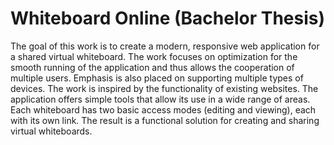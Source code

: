 # Whiteboard Online (Bachelor Thesis)
The goal of this work is to create a modern, responsive web application for a shared virtual whiteboard. The work focuses on optimization for the smooth running of the application and thus allows the cooperation of multiple users. Emphasis is also placed on supporting multiple types of devices. The work is inspired by the functionality of existing websites. The application offers simple tools that allow its use in a wide range of areas. Each whiteboard has two basic access modes (editing and viewing), each with its own link. The result is a functional solution for creating and sharing virtual whiteboards.
